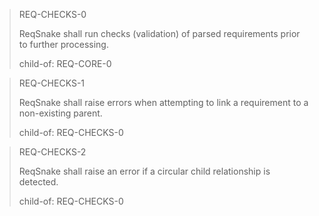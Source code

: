 > REQ-CHECKS-0
>
> ReqSnake shall run checks (validation) of parsed requirements prior to further processing.
>
> child-of: REQ-CORE-0

> REQ-CHECKS-1
>
> ReqSnake shall raise errors when attempting to link a requirement to a non-existing parent.
>
> child-of: REQ-CHECKS-0

> REQ-CHECKS-2
>
> ReqSnake shall raise an error if a circular child relationship is detected.
>
> child-of: REQ-CHECKS-0
